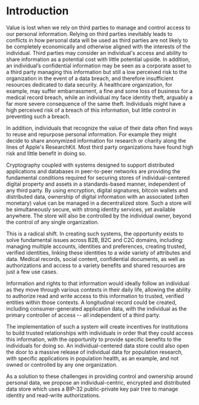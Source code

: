 # Introduction

Value is lost when we rely on third parties to manage and control access to our personal information. Relying on third parties inevitably leads to conflicts in how personal data will be used as third parties are not likely to be completely economically and otherwise aligned with the interests of the individual. Third parties may consider an individual's access and ability to share information as a potential cost with little potential upside. In addition, an individual’s confidential information may be seen as a corporate asset to a third party managing this information but still a low perceived risk to the organization in the event of a data breach, and therefore insufficient resources dedicated to data security. A healthcare organization, for example, may suffer embarrassment, a fine and some loss of business for a medical record breach, while an individual my face identity theft, arguably a far more severe consequence of the same theft. Individuals might have a high perceived risk of a breach of this information, but little control in preventing such a breach. 

In addition, individuals that recognize the value of their data often find ways to reuse and repurpose personal information. For example they might decide to share anonymized information for research or charity along the lines of Apple's ResearchKit. Most third party organizations have found high risk and little benefit in doing so.

Cryptography coupled with systems designed to support distributed applications and databases in peer-to-peer networks are providing the fundamental conditions required for securing stores of individual-centered digital property and assets in a standards-based manner, independent of any third party. By using encryption, digital signatures, bitcoin wallets and distributed data, ownership of digital information with an associated (often monetary) value can be managed in a decentralized store. Such a store will be simultaneously secure, with strong identity services, yet available anywhere. The store will also be controlled by the individual owner, beyond the control of any single organization.

This is a radical shift. In creating such systems, the opportunity exists to solve fundamental issues across B2B, B2C and C2C domains, including: managing multiple accounts, identities and preferences, creating trusted, verified identities, linking these identities to a wide variety of attributes and data. Medical records, social content, confidential documents, as well as authorizations and access to a variety benefits and shared resources are just a few use cases. 

Information and rights to that information would ideally follow an individual as they move through various contexts in their daily life, allowing the ability to authorize read and write access to this information to trusted, verified entities within those contexts. A longitudinal record could be created, including consumer-generated application data, with the individual as the primary controller of access -- all independent of a third party.

The implementation of such a system will create incentives for institutions to build trusted relationships with individuals in order that they could access this information, with the opportunity to provide specific benefits to the individuals for doing so. An individual-centered data store could also open the door to a massive release of individual data for population research, with specific applications in population health, as an example, and not owned or controlled by any one organization.

As a solution to these challenges in providing control and ownership around personal data, we propose an individual-centric, encrypted and distributed data store which uses a BIP-32 public-private key pair tree to manage identity and read-write authorizations.
